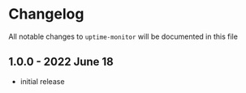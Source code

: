 # Changelog

All notable changes to `uptime-monitor` will be documented in this file

## 1.0.0 - 2022 June 18
- initial release


